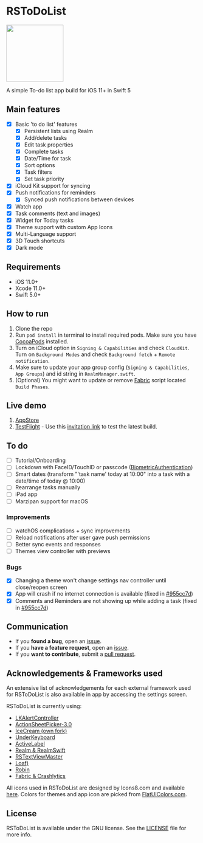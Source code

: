 # RSToDoList

<p align="left">
  <img width="150" height="150" src="https://github.com/rursache/ToDoList/blob/master/Resources/icon.png" />
</p>

A simple To-do list app build for iOS 11+ in Swift 5

## Main features
- [x] Basic 'to do list' features
	- [x] Persistent lists using Realm
	- [x] Add/delete tasks
	- [x] Edit task properties
	- [x] Complete tasks
	- [x] Date/Time for task
	- [x] Sort options
	- [x] Task filters
	- [x] Set task priority
- [x] iCloud Kit support for syncing
- [x] Push notifications for reminders
	- [x] Synced push notifications between devices
- [x] Watch app
- [x] Task comments (text and images)
- [x] Widget for Today tasks
- [x] Theme support with custom App Icons
- [x] Multi-Language support
- [x] 3D Touch shortcuts
- [x] Dark mode

## Requirements
 - iOS 11.0+
 - Xcode 11.0+
 - Swift 5.0+

## How to run

1. Clone the repo
2. Run ```pod install``` in terminal to install required pods. Make sure you have [CocoaPods](https://guides.cocoapods.org/using/getting-started.html) installed.
3. Turn on iCloud option in ```Signing & Capabilities``` and check ```CloudKit```. Turn on ```Background Modes``` and check ```Background fetch``` + ```Remote notification```.
4. Make sure to update your app group config (```Signing & Capabilities```, ```App Groups```) and id string in ```RealmManager.swift```.
5. (Optional) You might want to update or remove [Fabric](https://fabric.io/home) script located ```Build Phases```.

## Live demo

1. [AppStore](https://apps.apple.com/us/app/todolist-task-manager/id1454122524?ls=1)
2. [TestFlight](https://itunes.apple.com/us/app/testflight/id899247664?mt=8) - Use this [invitation link](http://l0ng.in/todolist) to test the latest build.

## To do

- [ ] Tutorial/Onboarding
- [ ] Lockdown with FaceID/TouchID or passcode ([BiometricAuthentication](https://github.com/rursache/BiometricAuthentication))
- [ ] Smart dates (transform "'task name' today at 10:00" into a task with a date/time of today @ 10:00)
- [ ] Rearrange tasks manually
- [ ] iPad app
- [ ] Marzipan support for macOS
 
### Improvements
- [ ] watchOS complications + sync improvements
- [ ] Reload notifications after user gave push permissions
- [ ] Better sync events and responses
- [ ] Themes view controller with previews

### Bugs
- [x] Changing a theme won't change settings nav controller until close/reopen screen
- [x] App will crash if no internet connection is available (fixed in [#955cc7d](https://github.com/rursache/ToDoList/commit/955cc7d895b92945d66aedec3fffb41be8da6c3f))
- [x] Comments and Reminders are not showing up while adding a task (fixed in [#955cc7d](https://github.com/rursache/ToDoList/commit/955cc7d895b92945d66aedec3fffb41be8da6c3f))

## Communication
- If you **found a bug**, open an [issue](https://github.com/rursache/ToDoList/issues).
- If you **have a feature request**, open an [issue](https://github.com/rursache/ToDoList/issues).
- If you **want to contribute**, submit a [pull request]().

## Acknowledgements & Frameworks used

An extensive list of acknowledgements for each external framework used for RSToDoList is also available in app by accessing the settings screen.

RSToDoList is currently using:

 - [LKAlertController](https://github.com/lightningkite/LKAlertController)
 - [ActionSheetPicker-3.0](https://github.com/skywinder/ActionSheetPicker-3.0)
 - [IceCream (own fork)](https://github.com/rursache/IceCream)
 - [UnderKeyboard](https://github.com/evgenyneu/UnderKeyboard)
 - [ActiveLabel](https://github.com/optonaut/ActiveLabel.swift)
 - [Realm & RealmSwift](https://realm.io/products/realm-database)
 - [RSTextViewMaster](https://github.com/rursache/RSTextViewMaster)
 - [Loaf)](https://github.com/schmidyy/Loaf)
 - [Robin](https://github.com/ahmedabadie/Robin)
 - [Fabric & Crashlytics](https://fabric.io/home)

All icons used in RSToDoList are designed by Icons8.com and available [here](http://icons8.com).
Colors for themes and app icon are picked from [FlatUIColors.com](https://flatuicolors.com).

## License

RSToDoList is available under the GNU license. See the [LICENSE](https://github.com/rursache/ToDoList/blob/master/LICENSE) file for more info.
